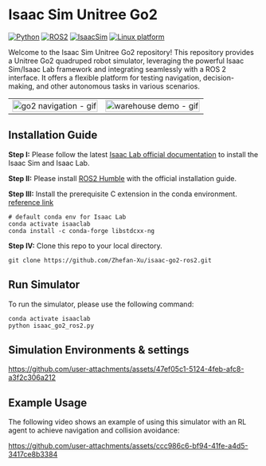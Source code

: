 #  Isaac Sim Unitree Go2
[![Python](https://img.shields.io/badge/python-3.10-blue.svg)](https://docs.python.org/3/whatsnew/3.10.html)
[![ROS2](https://img.shields.io/badge/ROS2-Humble-orange.svg)](https://docs.ros.org/en/humble/index.html)
[![IsaacSim](https://img.shields.io/badge/IsaacSim-4.2.0-red.svg)](https://docs.omniverse.nvidia.com/isaacsim/latest/overview.html)
[![Linux platform](https://img.shields.io/badge/platform-Ubuntu--22.04-green.svg)](https://releases.ubuntu.com/22.04/)

Welcome to the Isaac Sim Unitree Go2 repository! This repository provides a Unitree Go2 quadruped robot simulator, leveraging the powerful Isaac Sim/Isaac Lab framework and integrating seamlessly with a ROS 2 interface. It offers a flexible platform for testing navigation, decision-making, and other autonomous tasks in various scenarios.
<table>
  <tr>
    <td><img src="https://github.com/user-attachments/assets/8a3fb64a-966c-43f1-9124-f95ba060adff" alt="go2 navigation - gif" style="width: 100%;"></td>
    <td><img src="https://github.com/user-attachments/assets/e8aab9ea-a7aa-4d31-9c12-65e0b0159ac3" alt="warehouse demo - gif" style="width: 100%;"></td>
  </tr>
</table>

## Installation Guide
**Step I:** Please follow the latest [Isaac Lab official documentation](https://isaac-sim.github.io/IsaacLab/main/source/setup/installation/binaries_installation.html) to install the Isaac Sim and Isaac Lab.

**Step II:** Please install [ROS2 Humble](https://docs.ros.org/en/humble/index.html) with the official installation guide.

**Step III:** Install the prerequisite C extension in the conda environment. [reference link](https://stackoverflow.com/questions/58424974/anaconda-importerror-usr-lib64-libstdc-so-6-version-glibcxx-3-4-21-not-fo)
```
# default conda env for Isaac Lab
conda activate isaaclab      
conda install -c conda-forge libstdcxx-ng
```

**Step IV:** Clone this repo to your local directory.
```
git clone https://github.com/Zhefan-Xu/isaac-go2-ros2.git
```

## Run Simulator 
To run the simulator, please use the following command:
```
conda activate isaaclab
python isaac_go2_ros2.py
```

## Simulation Environments & settings

https://github.com/user-attachments/assets/47ef05c1-5124-4feb-afc8-a3f2c306a212




## Example Usage
The following video shows an example of using this simulator with an RL agent to achieve navigation and collision avoidance:


https://github.com/user-attachments/assets/ccc986c6-bf94-41fe-a4d5-3417ce8b3384






